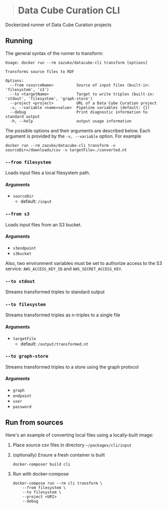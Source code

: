 > # Data Cube Curation CLI

Dockerized runner of Data Cube Curation projects

## Running

The general syntax of the runner to transform:

```
Usage: docker run --rm zazuko/datacube-cli transform [options]

Transforms source files to RDF

Options:
  --from <sourceName>          Source of input files (built-in: 'filesystem', 's3')
  --to <targetName>            Target to write triples (built-in: 'stdout', 'filesystem', 'graph-store')
  --project <project>          URL of a Data Cube Curation project
  -v, --variable <name=value>  Pipeline variables (default: {})
  --debug                      Print diagnostic information to standard output
  -h, --help                   output usage information
```

The possible options and their arguments are described below. Each argument is
provided by the `-v, --variable` option. For example

```
docker run --rm zazuko/datacube-cli transform -v sourceDir=/downloads/csv -v targetFile=./converted.nt
``` 

### `--from filesystem`

Loads input files a local filesystem path.

#### Arguments

* `sourceDir`
  * default: `/input`

### `--from s3`

Loads input files from an S3 bucket.

#### Arguments

* `s3endpoint`
* `s3bucket`

Also, two environment variables must be set to authorize access to the S3
service: `AWS_ACCESS_KEY_ID` and `AWS_SECRET_ACCESS_KEY`.

### `--to stdout`

Streams transformed triples to standard output

### `--to filesystem`

Streams transformed triples as n-triples to a single file

#### Arguments

* `targetFile`
  * default: `/output/transformed.nt`
  
### `--to graph-store`

Streams transformed triples to a store using the graph protocol

#### Arguments

* `graph`
* `endpoint`
* `user`
* `password`

## Run from sources

Here's an example of converting local files using a locally-built image:

1. Place source csv files in directory `~/packages/cli/input`
1. (optionally) Ensure a fresh container is built 

    ```
    docker-composer build cli
    ```
1. Run with docker-compose

    ```
    docker-compose run --rm cli transform \ 
        --from filesystem \
        --to filesystem \
        --project <URI>
        --debug
    ```
